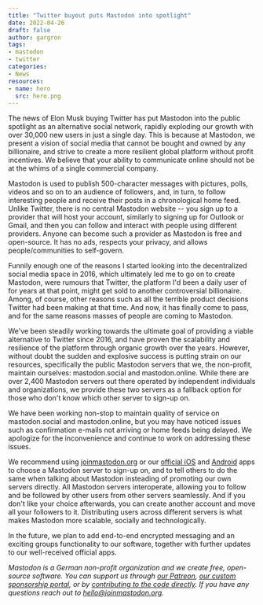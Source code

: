 ```yaml
---
title: "Twitter buyout puts Mastodon into spotlight"
date: 2022-04-26
draft: false
author: gargron
tags:
- mastodon
- twitter
categories:
- News
resources:
- name: hero
  src: hero.png
---
```


The news of Elon Musk buying Twitter has put Mastodon into the public spotlight as an alternative social network, rapidly exploding our growth with over 30,000 new users in just a single day. This is because at Mastodon, we present a vision of social media that cannot be bought and owned by any billionaire, and strive to create a more resilient global platform without profit incentives. We believe that your ability to communicate online should not be at the whims of a single commercial company.

Mastodon is used to publish 500-character messages with pictures, polls, videos and so on to an audience of followers, and, in turn, to follow interesting people and receive their posts in a chronological home feed. Unlike Twitter, there is no central Mastodon website -- you sign up to a provider that will host your account, similarly to signing up for Outlook or Gmail, and then you can follow and interact with people using different providers. Anyone can become such a provider as Mastodon is free and open-source. It has no ads, respects your privacy, and allows people/communities to self-govern.

Funnily enough one of the reasons I started looking into the decentralized social media space in 2016, which ultimately led me to go on to create Mastodon, were rumours that Twitter, the platform I'd been a daily user of for years at that point, might get sold to another controversial billionaire. Among, of course, other reasons such as all the terrible product decisions Twitter had been making at that time. And now, it has finally come to pass, and for the same reasons masses of people are coming to Mastodon.

We've been steadily working towards the ultimate goal of providing a viable alternative to Twitter since 2016, and have proven the scalability and resilience of the platform through organic growth over the years. However, without doubt the sudden and explosive success is putting strain on our resources, specifically the public Mastodon servers that we, the non-profit, maintain ourselves: mastodon.social and mastodon.online. While there are over 2,400 Mastodon servers out there operated by independent individuals and organizations, we provide these two servers as a fallback option for those who don't know which other server to sign-up on.

We have been working non-stop to maintain quality of service on mastodon.social and mastodon.online, but you may have noticed issues such as confirmation e-mails not arriving or home feeds being delayed. We apologize for the inconvenience and continue to work on addressing these issues.

We recommend using [joinmastodon.org](https://joinmastodon.org) or our [official iOS](https://apps.apple.com/us/app/mastodon-for-iphone/id1571998974) and [Android](https://play.google.com/store/apps/details?id=org.joinmastodon.android) apps to choose a Mastodon server to sign-up on, and to tell others to do the same when talking about Mastodon insteading of promoting our own servers directly. All Mastodon servers interoperate, allowing you to follow and be followed by other users from other servers seamlessly. And if you don't like your choice afterwards, you can create another account and move all your followers to it. Distributing users across different servers is what makes Mastodon more scalable, socially and technologically.

In the future, we plan to add end-to-end encrypted messaging and an exciting groups functionality to our software, together with further updates to our well-received official apps.

*Mastodon is a German non-profit organization and we create free, open-source software. You can support us through [our Patreon](https://patreon.com/mastodon), [our custom sponsorship portal](https://sponsor.joinmastodon.org), or by [contributing to the code directly](https://github.com/mastodon/mastodon). If you have any questions reach out to hello@joinmastodon.org.*
